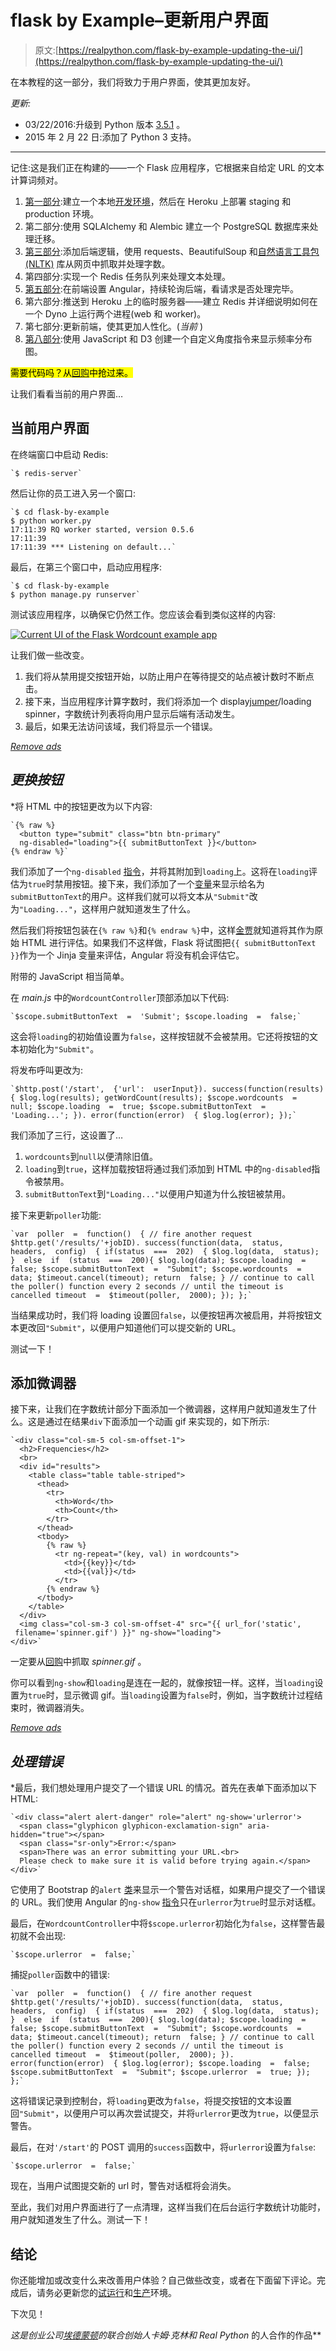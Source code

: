 # flask by Example–更新用户界面

> 原文:[https://realpython.com/flask-by-example-updating-the-ui/](https://realpython.com/flask-by-example-updating-the-ui/)

在本教程的这一部分，我们将致力于用户界面，使其更加友好。

*更新:*

*   03/22/2016:升级到 Python 版本 [3.5.1](https://www.python.org/downloads/release/python-351/) 。
*   2015 年 2 月 22 日:添加了 Python 3 支持。

* * *

记住:这是我们正在构建的——一个 Flask 应用程序，它根据来自给定 URL 的文本计算词频对。

1.  [第一部分](/flask-by-example-part-1-project-setup/):建立一个本地[开发环境](https://realpython.com/effective-python-environment/)，然后在 Heroku 上部署 staging 和 production 环境。
2.  第二部分:使用 SQLAlchemy 和 Alembic 建立一个 PostgreSQL 数据库来处理迁移。
3.  [第三部分](/flask-by-example-part-3-text-processing-with-requests-beautifulsoup-nltk/):添加后端逻辑，使用 requests、BeautifulSoup 和[自然语言工具包(NLTK)](https://realpython.com/nltk-nlp-python/) 库从网页中抓取并处理字数。
4.  第四部分:实现一个 Redis 任务队列来处理文本处理。
5.  [第五部分](/flask-by-example-integrating-flask-and-angularjs/):在前端设置 Angular，持续轮询后端，看请求是否处理完毕。
6.  第六部分:推送到 Heroku 上的临时服务器——建立 Redis 并详细说明如何在一个 Dyno 上运行两个进程(web 和 worker)。
7.  第七部分:更新前端，使其更加人性化。(*当前* )
8.  [第八部分](/flask-by-example-custom-angular-directive-with-d3/):使用 JavaScript 和 D3 创建一个自定义角度指令来显示频率分布图。

<mark>需要代码吗？从[回购](https://github.com/realpython/flask-by-example/releases)中抢过来。</mark>

让我们看看当前的用户界面…

## 当前用户界面

在终端窗口中启动 Redis:

```
`$ redis-server` 
```

然后让你的员工进入另一个窗口:

```
`$ cd flask-by-example
$ python worker.py
17:11:39 RQ worker started, version 0.5.6
17:11:39
17:11:39 *** Listening on default...` 
```

最后，在第三个窗口中，启动应用程序:

```
`$ cd flask-by-example
$ python manage.py runserver` 
```

测试该应用程序，以确保它仍然工作。您应该会看到类似这样的内容:

[![Current UI of the Flask Wordcount example app](../Images/ebea3449f84e29344f0d833618283e01.png)](https://files.realpython.com/media/current-ui.bf7b7a666eab.png)

让我们做一些改变。

1.  我们将从禁用提交按钮开始，以防止用户在等待提交的站点被计数时不断点击。
2.  接下来，当应用程序计算字数时，我们将添加一个 display[jumper](http://en.wikipedia.org/wiki/Throbber)/loading spinner，字数统计列表将向用户显示后端有活动发生。
3.  最后，如果无法访问该域，我们将显示一个错误。

[*Remove ads*](/account/join/)

## *更换按钮*

 *将 HTML 中的按钮更改为以下内容:

```
`{% raw %}
  <button type="submit" class="btn btn-primary"
  ng-disabled="loading">{{ submitButtonText }}</button>
{% endraw %}` 
```

我们添加了一个`ng-disabled` [指令](https://code.angularjs.org/1.4.9/docs/api/ng/directive/ngDisabled)，并将其附加到`loading`上。这将在`loading`评估为`true`时禁用按钮。接下来，我们添加了一个[变量](https://realpython.com/python-variables/)来显示给名为`submitButtonText`的用户。这样我们就可以将文本从`"Submit"`改为`"Loading..."`，这样用户就知道发生了什么。

然后我们将按钮包装在`{% raw %}`和`{% endraw %}`中，这样[金贾](https://realpython.com/primer-on-jinja-templating/)就知道将其作为原始 HTML 进行评估。如果我们不这样做，Flask 将试图把`{{ submitButtonText }}`作为一个 Jinja 变量来评估，Angular 将没有机会评估它。

附带的 JavaScript 相当简单。

在 *main.js* 中的`WordcountController`顶部添加以下代码:

```
`$scope.submitButtonText  =  'Submit'; $scope.loading  =  false;` 
```

这会将`loading`的初始值设置为`false`，这样按钮就不会被禁用。它还将按钮的文本初始化为`"Submit"`。

将发布呼叫更改为:

```
`$http.post('/start',  {'url':  userInput}). success(function(results)  { $log.log(results); getWordCount(results); $scope.wordcounts  =  null; $scope.loading  =  true; $scope.submitButtonText  =  'Loading...'; }). error(function(error)  { $log.log(error); });` 
```

我们添加了三行，这设置了…

1.  `wordcounts`到`null`以便清除旧值。
2.  `loading`到`true`，这样加载按钮将通过我们添加到 HTML 中的`ng-disabled`指令被禁用。
3.  `submitButtonText`到`"Loading..."`以便用户知道为什么按钮被禁用。

接下来更新`poller`功能:

```
`var  poller  =  function()  { // fire another request $http.get('/results/'+jobID). success(function(data,  status,  headers,  config)  { if(status  ===  202)  { $log.log(data,  status); }  else  if  (status  ===  200){ $log.log(data); $scope.loading  =  false; $scope.submitButtonText  =  "Submit"; $scope.wordcounts  =  data; $timeout.cancel(timeout); return  false; } // continue to call the poller() function every 2 seconds // until the timeout is cancelled timeout  =  $timeout(poller,  2000); }); };` 
```

当结果成功时，我们将 loading 设置回`false`，以便按钮再次被启用，并将按钮文本更改回`"Submit"`，以便用户知道他们可以提交新的 URL。

测试一下！

## 添加微调器

接下来，让我们在字数统计部分下面添加一个微调器，这样用户就知道发生了什么。这是通过在结果`div`下面添加一个动画 gif 来实现的，如下所示:

```
`<div class="col-sm-5 col-sm-offset-1">
  <h2>Frequencies</h2>
  <br>
  <div id="results">
    <table class="table table-striped">
      <thead>
        <tr>
          <th>Word</th>
          <th>Count</th>
        </tr>
      </thead>
      <tbody>
        {% raw %}
          <tr ng-repeat="(key, val) in wordcounts">
            <td>{{key}}</td>
            <td>{{val}}</td>            
          </tr>
        {% endraw %}
      </tbody>
    </table>
  </div>
  <img class="col-sm-3 col-sm-offset-4" src="{{ url_for('static',
 filename='spinner.gif') }}" ng-show="loading">
</div>` 
```

一定要从[回购](https://github.com/realpython/flask-by-example/tree/master/static)中抓取 *spinner.gif* 。

你可以看到`ng-show`和`loading`是连在一起的，就像按钮一样。这样，当`loading`设置为`true`时，显示微调 gif。当`loading`设置为`false`时，例如，当字数统计过程结束时，微调器消失。

[*Remove ads*](/account/join/)

## *处理错误*

 *最后，我们想处理用户提交了一个错误 URL 的情况。首先在表单下面添加以下 HTML:

```
`<div class="alert alert-danger" role="alert" ng-show='urlerror'>
  <span class="glyphicon glyphicon-exclamation-sign" aria-hidden="true"></span>
  <span class="sr-only">Error:</span>
  <span>There was an error submitting your URL.<br>
  Please check to make sure it is valid before trying again.</span>
</div>` 
```

它使用了 Bootstrap 的`alert` [类](http://getbootstrap.com/components/#alerts)来显示一个警告对话框，如果用户提交了一个错误的 URL。我们使用 Angular 的`ng-show` [指令](https://code.angularjs.org/1.4.9/docs/api/ng/directive/ngShow)只在`urlerror`为`true`时显示对话框。

最后，在`WordcountController`中将`$scope.urlerror`初始化为`false`，这样警告最初就不会出现:

```
`$scope.urlerror  =  false;` 
```

捕捉`poller`函数中的错误:

```
`var  poller  =  function()  { // fire another request $http.get('/results/'+jobID). success(function(data,  status,  headers,  config)  { if(status  ===  202)  { $log.log(data,  status); }  else  if  (status  ===  200){ $log.log(data); $scope.loading  =  false; $scope.submitButtonText  =  "Submit"; $scope.wordcounts  =  data; $timeout.cancel(timeout); return  false; } // continue to call the poller() function every 2 seconds // until the timeout is cancelled timeout  =  $timeout(poller,  2000); }). error(function(error)  { $log.log(error); $scope.loading  =  false; $scope.submitButtonText  =  "Submit"; $scope.urlerror  =  true; }); };` 
```

这将错误记录到控制台，将`loading`更改为`false`，将提交按钮的文本设置回`"Submit"`，以便用户可以再次尝试提交，并将`urlerror`更改为`true`，以便显示警告。

最后，在对`'/start'`的 POST 调用的`success`函数中，将`urlerror`设置为`false`:

```
`$scope.urlerror  =  false;` 
```

现在，当用户试图提交新的 url 时，警告对话框将会消失。

至此，我们对用户界面进行了一点清理，这样当我们在后台运行字数统计功能时，用户就知道发生了什么。测试一下！

## 结论

你还能增加或改变什么来改善用户体验？自己做些改变，或者在下面留下评论。完成后，请务必更新您的[试运行](http://wordcount-stage.herokuapp.com/)和[生产](http://wordcount-pro.herokuapp.com/)环境。

下次见！

*这是创业公司[埃德蒙顿](http://startupedmonton.com/)的联合创始人卡姆·克林和 Real Python* 的人合作的作品**